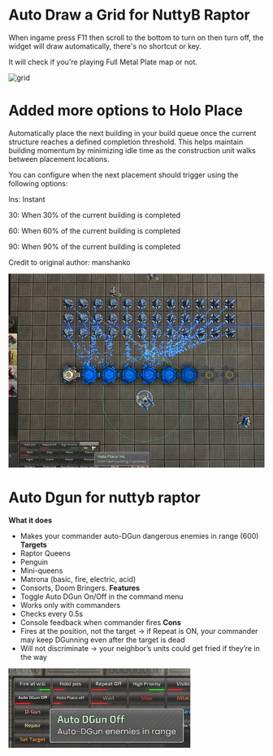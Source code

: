 # Auto Draw a Grid for NuttyB Raptor

When ingame press F11 then scroll to the bottom to turn on then turn off, the widget will draw automatically, there's no shortcut or key.

It will check if you're playing Full Metal Plate map or not.

![grid](grid2.png)

# Added more options to Holo Place
Automatically place the next building in your build queue once the current structure reaches a defined completion threshold. This helps maintain building momentum by minimizing idle time as the construction unit walks between placement locations.

You can configure when the next placement should trigger using the following options:

Ins: Instant

30: When 30% of the current building is completed

60: When 60% of the current building is completed

90: When 90% of the current building is completed

Credit to original author: manshanko

![holo](holoplace.png)

# Auto Dgun for nuttyb raptor

**What it does**
* Makes your commander auto-DGun dangerous enemies in range (600)
**Targets**
* Raptor Queens
* Penguin
* Mini-queens
* Matrona (basic, fire, electric, acid)
* Consorts, Doom Bringers.
**Features**
* Toggle Auto DGun On/Off in the command menu
* Works only with commanders
* Checks every 0.5s
* Console feedback when commander fires
**Cons**
* Fires at the position, not the target → if Repeat is ON, your commander may keep DGunning even after the target is dead
* Will not discriminate → your neighbor’s units could get fried if they’re in the way

![autodgun](autodgun.png)
